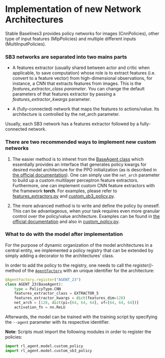 # Implementation of new Network Architectures

Stable Baselines3 provides policy networks for images (CnnPolicies), other type of input features (MlpPolicies) and multiple different inputs (MultiInputPolicies).

### SB3 networks are separated into two mains parts

- A features extractor (usually shared between actor and critic when applicable, to save computation) whose role is to extract features (i.e. convert to a feature vector) from high-dimensional observations, for instance, a CNN that extracts features from images. This is the _features_extractor_class parameter_. You can change the default parameters of that features extractor by passing a _features_extractor_kwargs_ parameter.

- A (fully-connected) network that maps the features to actions/value. Its architecture is controlled by the net_arch parameter.

Usually, each SB3 network has a features extractor followed by a fully-connected network.

### There are two recommended ways to implement new custom networks

1. The easier method is to inheret from the [BaseAgent class](https://github.com/ignc-research/arena-rosnav/blob/local_planner_subgoalmode/arena_navigation/arena_local_planner/learning_based/arena_local_planner_drl/rl_agent/model/base_agent.py) which essentially provides an interface that generates policy kwargs for desired model architecture for the PPO initialization (as is described in [the official documentation](https://stable-baselines3.readthedocs.io/en/master/guide/custom_policy.html#on-policy-algorithms)). One can simply use the `net_arch` parameter to build up a custom multilayer perceptron feature extractors. Furthermore, one can implement custom CNN feature extractors with the framework **torch**. For examples, please refer to [features_extractors.py](https://github.com/ignc-research/arena-rosnav/blob/436861bda41d6a7af5c644d4e062d47a6b97e2b1/arena_navigation/arena_local_planner/learning_based/arena_local_planner_drl/rl_agent/model/feature_extractors.py) and [custom_sb3_policy.py](https://github.com/ignc-research/arena-rosnav/blob/436861bda41d6a7af5c644d4e062d47a6b97e2b1/arena_navigation/arena_local_planner/learning_based/arena_local_planner_drl/rl_agent/model/custom_sb3_policy.py).

2. The more advanced method is to write and define the policy by oneself. This can be advantageous, when your task requires even more granular control over the policy/value architecture. Examples can be found in [the official documentation](https://stable-baselines3.readthedocs.io/en/master/guide/custom_policy.html#advanced-example) and also in [custom_policy.py](https://github.com/ignc-research/arena-rosnav/blob/436861bda41d6a7af5c644d4e062d47a6b97e2b1/arena_navigation/arena_local_planner/learning_based/arena_local_planner_drl/rl_agent/model/custom_policy.py).

### What to do with the model after implementation

For the purpose of dynamic organization of the model architectures in a central entity, we implemented a policy registry that can be extended by simply adding a decorator to the architectures' class.

In order to add the policy to the registry, one needs to call the _register()_-method of the [`AgentFactory`](https://github.com/ignc-research/arena-rosnav/blob/436861bda41d6a7af5c644d4e062d47a6b97e2b1/arena_navigation/arena_local_planner/learning_based/arena_local_planner_drl/rl_agent/model/agent_factory.py) with an unique identifier for the architecture:

```python
@AgentFactory.register("AGENT_23")
class AGENT_23(BaseAgent):
    type = PolicyType.CNN
    features_extractor_class = EXTRACTOR_5
    features_extractor_kwargs = dict(features_dim=128)
    net_arch = [128, dict(pi=[64, 64, 64], vf=[64, 64, 64])]
    activation_fn = nn.ReLU
```

Afterwards, the model can be trained with the training script by specifying the `--agent` parameter with its respective identifier.

**Note**:
Scripts must import the following modules in order to register the policies:

```python
import rl_agent.model.custom_policy
import rl_agent.model.custom_sb3_policy
```
